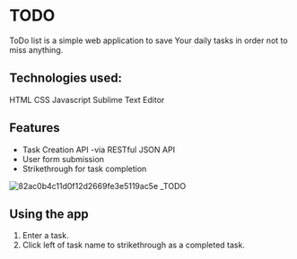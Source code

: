 # TODO

ToDo list is a simple web application to save Your daily tasks in order not to miss anything.

## Technologies used:
HTML
CSS
Javascript
Sublime Text Editor

## Features
* Task Creation API -via RESTful JSON API
* User form submission
* Strikethrough for task completion



![82ac0b4c11d0f12d2669fe3e5119ac5e _TODO](https://user-images.githubusercontent.com/50840199/66618519-efad8f80-eb9e-11e9-859f-0c6b4595079a.gif)

## Using the app
1. Enter a task.
2. Click left of task name to strikethrough as a completed task.
